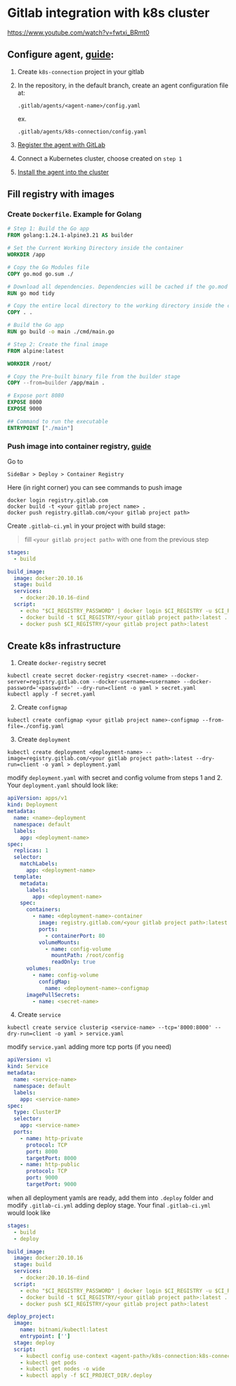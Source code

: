 # Gitlab integration with k8s cluster

https://www.youtube.com/watch?v=fwtxi_BRmt0

## Configure agent, [guide](https://docs.gitlab.com/user/clusters/agent/install/):

1. Create `k8s-connection` project in your gitlab
2. In the repository, in the default branch, create an agent configuration file at:

    ```
    .gitlab/agents/<agent-name>/config.yaml
    ```

    ex. 

     ```
    .gitlab/agents/k8s-connection/config.yaml
    ```
   
3. [Register the agent with GitLab](https://docs.gitlab.com/user/clusters/agent/install/#option-1-agent-connects-to-gitlab)
4. Connect a Kubernetes cluster, choose created on `step 1`
5. [Install the agent into the cluster](https://docs.gitlab.com/user/clusters/agent/install/#install-the-agent-in-the-cluster)

## Fill registry with images

### Create `Dockerfile`. Example for Golang

```Dockerfile
# Step 1: Build the Go app
FROM golang:1.24.1-alpine3.21 AS builder

# Set the Current Working Directory inside the container
WORKDIR /app

# Copy the Go Modules file
COPY go.mod go.sum ./

# Download all dependencies. Dependencies will be cached if the go.mod and go.sum are not changed
RUN go mod tidy

# Copy the entire local directory to the working directory inside the container
COPY . .

# Build the Go app
RUN go build -o main ./cmd/main.go

# Step 2: Create the final image
FROM alpine:latest

WORKDIR /root/

# Copy the Pre-built binary file from the builder stage
COPY --from=builder /app/main .

# Expose port 8080
EXPOSE 8000
EXPOSE 9000

## Command to run the executable
ENTRYPOINT ["./main"]
```

### Push image into container registry, [guide](https://docs.gitlab.com/user/packages/container_registry/build_and_push_images/) 

Go to

`SideBar > Deploy > Container Registry`

Here (in right corner) you can see commands to push image

```shell
docker login registry.gitlab.com
docker build -t <your gitlab project name> .
docker push registry.gitlab.com/<your gitlab project path>
```

Create `.gitlab-ci.yml` in your project with build stage:

> fill `<your gitlab project path>` with one from the previous step

```yaml
stages:
  - build

build_image:
  image: docker:20.10.16
  stage: build
  services:
    - docker:20.10.16-dind
  script:
    - echo "$CI_REGISTRY_PASSWORD" | docker login $CI_REGISTRY -u $CI_REGISTRY_USER --password-stdin
    - docker build -t $CI_REGISTRY/<your gitlab project path>:latest .
    - docker push $CI_REGISTRY/<your gitlab project path>:latest
```

## Create k8s infrastructure

1. Create `docker-registry` secret

```shell
kubectl create secret docker-registry <secret-name> --docker-server=registry.gitlab.com --docker-username=<username> --docker-password='<password>' --dry-run=client -o yaml > secret.yaml
kubectl apply -f secret.yaml
```
   
2. Create `configmap` 

```shell
kubectl create configmap <your gitlab project name>-configmap --from-file=./config.yaml
```
   
3. Create `deployment`

```shell
kubectl create deployment <deployment-name> --image=registry.gitlab.com/<your gitlab project path>:latest --dry-run=client -o yaml > deployment.yaml
```

modify `deployment.yaml` with secret and config volume from steps 1 and 2. Your `deployment.yaml` should look like:

```yaml 
apiVersion: apps/v1
kind: Deployment
metadata:
  name: <name>-deployment
  namespace: default
  labels:
    app: <deployment-name>
spec:
  replicas: 1
  selector:
    matchLabels:
      app: <deployment-name>
  template:
    metadata:
      labels:
        app: <deployment-name>
    spec:
      containers:
        - name: <deployment-name>-container
          image: registry.gitlab.com/<your gitlab project path>:latest
          ports:
            - containerPort: 80
          volumeMounts:
            - name: config-volume
              mountPath: /root/config
              readOnly: true
      volumes:
        - name: config-volume
          configMap:
            name: <deployment-name>-configmap
      imagePullSecrets:
        - name: <secret-name> 
```

4. Create `service`

```shell
kubectl create service clusterip <service-name> --tcp='8000:8000' --dry-run=client -o yaml > service.yaml
```

modify `service.yaml` adding more tcp ports (if you need)

```yaml
apiVersion: v1
kind: Service
metadata:
  name: <service-name>
  namespace: default
  labels:
    app: <service-name>
spec:
  type: ClusterIP
  selector:
    app: <service-name>
  ports:
    - name: http-private
      protocol: TCP
      port: 8000
      targetPort: 8000
    - name: http-public
      protocol: TCP
      port: 9000
      targetPort: 9000
```

when all deployment yamls are ready, add them into `.deploy` folder and modify `.gitlab-ci.yml` adding deploy stage.
Your final `.gitlab-ci.yml` would look like

```yaml
stages:
  - build
  - deploy

build_image:
  image: docker:20.10.16
  stage: build
  services:
    - docker:20.10.16-dind
  script:
    - echo "$CI_REGISTRY_PASSWORD" | docker login $CI_REGISTRY -u $CI_REGISTRY_USER --password-stdin
    - docker build -t $CI_REGISTRY/<your gitlab project path>:latest .
    - docker push $CI_REGISTRY/<your gitlab project path>:latest

deploy_project:
  image:
    name: bitnami/kubectl:latest
    entrypoint: ['']
  stage: deploy
  script:
    - kubectl config use-context <agent-path>/k8s-connection:k8s-connection
    - kubectl get pods
    - kubectl get nodes -o wide
    - kubectl apply -f $CI_PROJECT_DIR/.deploy
```
